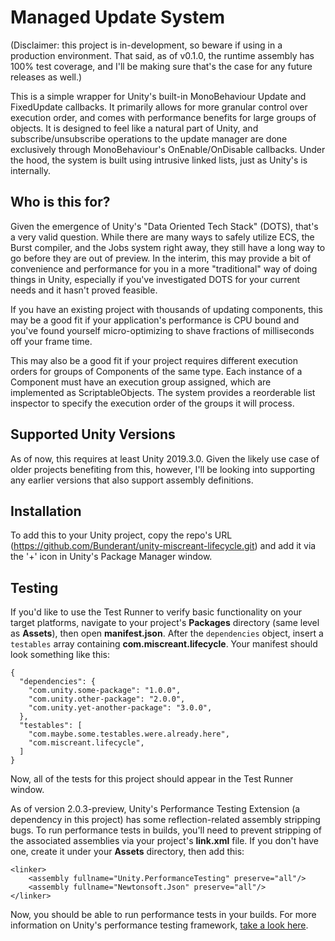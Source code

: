 # Managed Update System

(Disclaimer: this project is in-development, so beware if using in a production environment. That said, as of v0.1.0, the runtime assembly has 100% test coverage, and I'll be making sure that's the case for any future releases as well.)

This is a simple wrapper for Unity's built-in MonoBehaviour Update and FixedUpdate callbacks. It primarily allows for more granular control over execution order, and comes with performance benefits for large groups of objects. It is designed to feel like a natural part of Unity, and subscribe/unsubscribe operations to the update manager are done exclusively through MonoBehaviour's OnEnable/OnDisable callbacks. Under the hood, the system is built using intrusive linked lists, just as Unity's is internally. 

## Who is this for?

Given the emergence of Unity's "Data Oriented Tech Stack" (DOTS), that's a very valid question. While there are many ways to safely utilize ECS, the Burst compiler, and the Jobs system right away, they still have a long way to go before they are out of preview. In the interim, this may provide a bit of convenience and performance for you in a more "traditional" way of doing things in Unity, especially if you've investigated DOTS for your current needs and it hasn't proved feasible. 

If you have an existing project with thousands of updating components, this may be a good fit if your application's performance is CPU bound and you've found yourself micro-optimizing to shave fractions of milliseconds off your frame time. 

This may also be a good fit if your project requires different execution orders for groups of Components of the same type. Each instance of a Component must have an execution group assigned, which are implemented as ScriptableObjects. The system provides a reorderable list inspector to specify the execution order of the groups it will process.  

## Supported Unity Versions

As of now, this requires at least Unity 2019.3.0. Given the likely use case of older projects benefiting from this, however, I'll be looking into supporting any earlier versions that also support assembly definitions. 

## Installation

To add this to your Unity project, copy the repo's URL (https://github.com/Bunderant/unity-miscreant-lifecycle.git) and add it via the '+' icon in Unity's Package Manager window. 

## Testing

If you'd like to use the Test Runner to verify basic functionality on your target platforms, navigate to your project's **Packages** directory (same level as **Assets**), then open **manifest.json**. After the `dependencies` object, insert a `testables` array containing **com.miscreant.lifecycle**. Your manifest should look something like this:

```
{
  "dependencies": {
    "com.unity.some-package": "1.0.0",
    "com.unity.other-package": "2.0.0",
    "com.unity.yet-another-package": "3.0.0",
  },
  "testables": [
    "com.maybe.some.testables.were.already.here",
    "com.miscreant.lifecycle",
  ]
}
```

Now, all of the tests for this project should appear in the Test Runner window.

As of version 2.0.3-preview, Unity's Performance Testing Extension (a dependency in this project) has some reflection-related assembly stripping bugs. To run performance tests in builds, you'll need to prevent stripping of the associated assemblies via your project's **link.xml** file. If you don't have one, create it under your **Assets** directory, then add this: 

```
<linker>
	<assembly fullname="Unity.PerformanceTesting" preserve="all"/>
	<assembly fullname="Newtonsoft.Json" preserve="all"/>
</linker>
```

Now, you should be able to run performance tests in your builds. For more information on Unity's performance testing framework, [take a look here](https://docs.unity3d.com/Packages/com.unity.test-framework.performance@2.0/manual/index.html "Official Unity Docs").